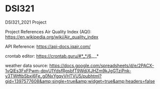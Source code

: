 # DSI321
DSI321_2021 Project 

Project References
Air Quality Index (AQI): https://en.wikipedia.org/wiki/Air_quality_index

API Reference: https://api-docs.iqair.com/

crontab editor: https://crontab.guru/#*_*/6_*_*_*

weather data source: https://docs.google.com/spreadsheets/d/e/2PACX-1vQlEs3FxFPwm-dpvU1YdsfRgsbfT9WdiXJHZm9kJgGTziPnk-y3TWtftbSbxj6Fe_g0NxYgqyVHTVU5/pubhtml?gid=1397577608&amp;single=true&amp;widget=true&amp;headers=false

